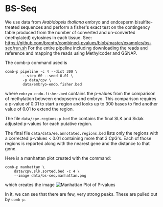 BS-Seq
======

We use data from *Arabidopsis thaliana* embryo and endosperm bisulfite-treated
sequences and perform a fisher's exact test on the contingency table produced
from the number of converted and un-converted (methylated) cytosines in each
tissue.
See: https://github.com/brentp/combined-pvalues/blob/master/examples/bs-seq/run.sh
For the entire pipeline including downloading the reads and reference and
mapping the reads using Methylcoder and GSNAP.

The comb-p command used is

```Shell
comb-p pipeline -c 4 --dist 300 \
        --step 60 --seed 0.01 \
        -p data/cpv \
        data/embryo-endo.fisher.bed

```

where `embryo-endo.fisher.bed` contains the p-values from the comparison
of methylation between endopserm and embryo.
This comparison requires a p-value of 0.01 to start a region and looks up
to 300 bases to find another value of 0.01 to extend the region.

The file `data/cpv.regions-p.bed` the contains the final SLK and Sidak adjusted
p-values for each putative region.

The final file `data/data/ee.annotated.regions.bed` lists only the regions with
a corrected p-values < 0.01 containing more that 3 CpG's. Each of those regions
is reported along with the nearest gene and the distance to that gene.

Here is a manhattan plot created with the command:

```Shell
comb-p manhattan \
    data/cpv.slk.sorted.bed -c 4 \
    --image data/bs-seq.manhattan.png
```

which creates the image
![Manhattan Plot of P-values](https://github.com/brentp/combined-pvalues/raw/master/examples/bs-seq/data/bs-seq.manhattan.png "Manhattan Plot")

In it, we can see that there are few, very strong peaks. These are pulled out
by `comb-p`.

